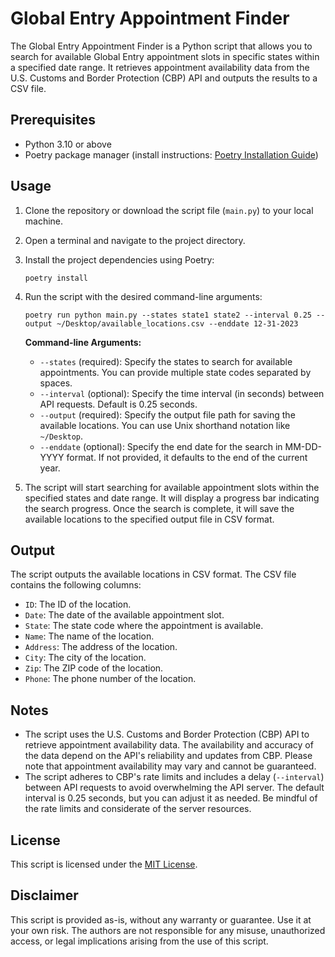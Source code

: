 # Global Entry Appointment Finder

The Global Entry Appointment Finder is a Python script that allows you to search for available Global Entry appointment slots in specific states within a specified date range. It retrieves appointment availability data from the U.S. Customs and Border Protection (CBP) API and outputs the results to a CSV file.

## Prerequisites

- Python 3.10 or above
- Poetry package manager (install instructions: [Poetry Installation Guide](https://python-poetry.org/docs/#installation))

## Usage

1. Clone the repository or download the script file (`main.py`) to your local machine.

2. Open a terminal and navigate to the project directory.

3. Install the project dependencies using Poetry:

   ```
   poetry install
   ```

4. Run the script with the desired command-line arguments:

   ```
   poetry run python main.py --states state1 state2 --interval 0.25 --output ~/Desktop/available_locations.csv --enddate 12-31-2023
   ```

   **Command-line Arguments:**
    - `--states` (required): Specify the states to search for available appointments. You can provide multiple state codes separated by spaces.
    - `--interval` (optional): Specify the time interval (in seconds) between API requests. Default is 0.25 seconds.
    - `--output` (required): Specify the output file path for saving the available locations. You can use Unix shorthand notation like `~/Desktop`.
    - `--enddate` (optional): Specify the end date for the search in MM-DD-YYYY format. If not provided, it defaults to the end of the current year.

5. The script will start searching for available appointment slots within the specified states and date range. It will display a progress bar indicating the search progress. Once the search is complete, it will save the available locations to the specified output file in CSV format.

## Output

The script outputs the available locations in CSV format. The CSV file contains the following columns:

- `ID`: The ID of the location.
- `Date`: The date of the available appointment slot.
- `State`: The state code where the appointment is available.
- `Name`: The name of the location.
- `Address`: The address of the location.
- `City`: The city of the location.
- `Zip`: The ZIP code of the location.
- `Phone`: The phone number of the location.

## Notes

- The script uses the U.S. Customs and Border Protection (CBP) API to retrieve appointment availability data. The availability and accuracy of the data depend on the API's reliability and updates from CBP. Please note that appointment availability may vary and cannot be guaranteed.
- The script adheres to CBP's rate limits and includes a delay (`--interval`) between API requests to avoid overwhelming the API server. The default interval is 0.25 seconds, but you can adjust it as needed. Be mindful of the rate limits and considerate of the server resources.

## License

This script is licensed under the [MIT License](LICENSE).

## Disclaimer

This script is provided as-is, without any warranty or guarantee. Use it at your own risk. The authors are not responsible for any misuse, unauthorized access, or legal implications arising from the use of this script.

